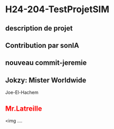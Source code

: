 # H24-204-TestProjetSIM
 
## description de projet 

## Contribution par sonIA

## nouveau commit-jeremie
## Jokzy: Mister Worldwide
 Joe-El-Hachem

## <font color="red"> Mr.Latreille </font> 
<img .... 
